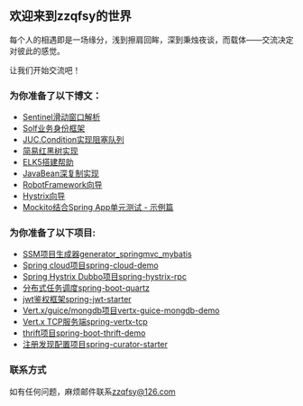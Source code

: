 ## 欢迎来到zzqfsy的世界
每个人的相遇即是一场缘分，浅到擦肩回眸，深到秉烛夜谈，而载体——交流决定对彼此的感觉。

让我们开始交流吧！

### 为你准备了以下博文：
* [Sentinel滑动窗口解析](https://zzqfsy.github.io/2019/01/06/sentinel-leap)
* [Solf业务身份框架](https://github.com/zzqfsy/solf/wiki)
* [JUC.Condition实现阻塞队列](https://juejin.cn/post/7169090480154787853)
* [简易红黑树实现](https://juejin.cn/post/7168370112292978725)
* [ELK5搭建帮助](https://zzqfsy.github.io/2017/07/13/elk5-helper)
* [JavaBean深复制实现](https://zzqfsy.github.io/2018/05/18/beans-deep-copy-properties)
* [RobotFramework向导](https://zzqfsy.gitbook.io/robot-framework-tutorial)
* [Hystrix向导](https://zzqfsy.gitbook.io/hystrix-tutorial)
* [Mockito结合Spring App单元测试 - 示例篇](https://zzqfsy.github.io/2019/01/06/mockito-in-spring-example)

### 为你准备了以下项目:
* [SSM项目生成器generator_springmvc_mybatis](https://github.com/zzqfsy/generator_springmvc_mybatis)
* [Spring cloud项目spring-cloud-demo](https://github.com/zzqfsy/spring-cloud-demo)
* [Spring Hystrix Dubbo项目spring-hystrix-rpc](https://github.com/zzqfsy/spring-hystrix-rpc)
* [分布式任务调度spring-boot-quartz](https://github.com/zzqfsy/spring-boot-quartz)
* [jwt鉴权框架spring-jwt-starter](https://github.com/zzqfsy/spring-jwt-starter)
* [Vert.x/guice/mongdb项目vertx-guice-mongdb-demo](https://github.com/zzqfsy/vertx-guice-mongdb-demo)
* [Vert.x TCP服务端spring-vertx-tcp](https://github.com/zzqfsy/spring-vertx-tcp)
* [thrift项目spring-boot-thrift-demo](https://github.com/zzqfsy/spring-boot-thrift-demo)
* [注册发现配置项目spring-curator-starter](https://github.com/zzqfsy/spring-curator-starter)


### 联系方式
如有任何问题，麻烦邮件联系<zzqfsy@126.com>
